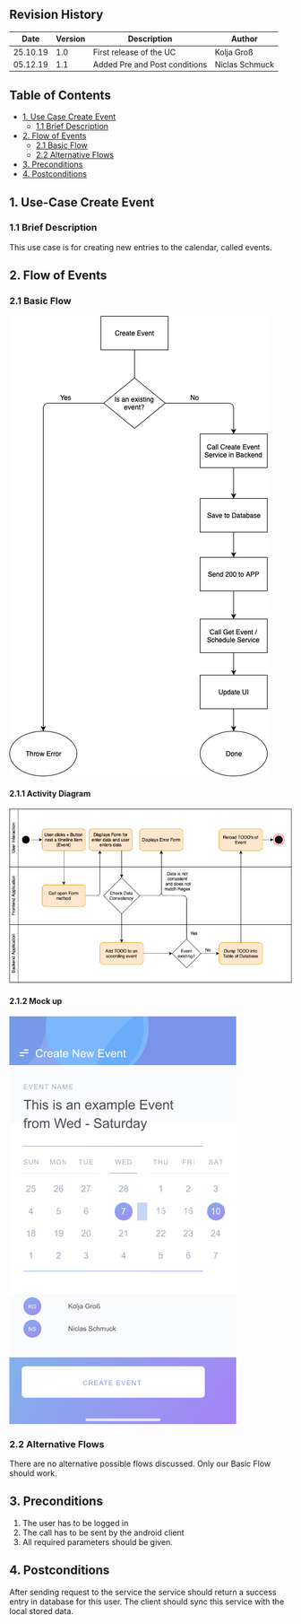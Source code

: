 ## Revision History
Date | Version | Description | Author
--- | --- | --- | ---
25.10.19 | 1.0 | First release of the UC | Kolja Groß
05.12.19 | 1.1 | Added Pre and Post conditions | Niclas Schmuck

## Table of Contents
- [1. Use Case Create Event](#1-use-case-create-account)
  - [1.1 Brief Description](#11-brief-description)
- [2. Flow of Events](#2-flow-of-events)
  - [2.1 Basic Flow](#21-basic-flow)
  - [2.2 Alternative Flows](#22-alternative-flows)
- [3. Preconditions](#4-preconditions)
- [4. Postconditions](#5-postconditions)

## 1. Use-Case Create Event
### 1.1 Brief Description
This use case is for creating new entries to the calendar, called events.

## 2. Flow of Events
### 2.1 Basic Flow
![Workflow Event](https://github.com/gnaatz/evendo/blob/docu/doc/use-case-diagrams/Workflow_EVENT.png)
#### 2.1.1 Activity Diagram
![ActivityDiagram_EVENT](https://github.com/gnaatz/evendo/blob/docu/doc/activity-diagrams/ActivityDiagram_EVENT.png)
#### 2.1.2 Mock up
![Mockup](https://github.com/gnaatz/evendo/blob/docu/doc/mockups/createEventMockup.png)
### 2.2 Alternative Flows
There are no alternative possible flows discussed. Only our Basic Flow should work.

## 3. Preconditions
1. The user has to be logged in
2. The call has to be sent by the android client
3. All required parameters should be given.

## 4. Postconditions
After sending request to the service the service should return a success entry in database for this user. The client should sync this service with the local stored data.
